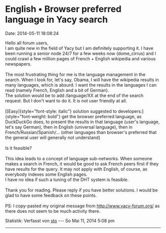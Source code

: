 English • Browser preferred language in Yacy search
===================================================

Date: 2014-05-11 18:08:24

Hello all forum users,\
I am quite new in the field of Yacy but I am definitely supporting it. I
have been running a senior node 24/7 for a few weeks now (dome\_cirrus)
and I could crawl a few million pages of French + English wikipedia and
various newspapers.\
\
The most frustrating thing for me is the language management in the
search. When I look for, let\'s say, Obama, I will have the wikipedia
results in many languages, which is absurd. I want the results in the
languages I can read (namely French, English and a bit of German).\
The solution would be to add /language/XX at the end of the search
request. But I don\'t want to do it. It is not user friendly at all.\
\
[[Easy]{style="font-style: italic"} solution suggested to
developers:]{style="font-weight: bold"} get the browser preferred
language, as DuckDuckGo does, to present the results in that language
(user\'s language, let\'s say German), then in English (universal
language), then in French/Russian/Spanish/\... (other languages than
browser\'s preferred that the general user will generally not
understand)\
\
Is it feasible?\
\
This idea leads to a concept of language sub-networks. When someone
makes a search in French, it would be good to ask French peers first if
they have results for the query. It may not apply with English, of
course, as everybody indexes some English pages.\
I have no idea if such a tuning of the DHT system is feasible.\
\
Thank you for reading. Please reply if you have better solutions. I
would be glad to have some feedback on these points.\
\
PS: I copy-pasted my original message from <http://www.yacy-forum.org/>
as there does not seem to be much activity there.

Statistik: Verfasst von
[sto](http://forum.yacy-websuche.de/memberlist.php?mode=viewprofile&u=9397)
--- So Mai 11, 2014 5:08 pm

------------------------------------------------------------------------
